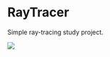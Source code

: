# RayTracer
Simple ray-tracing study project.

![](https://user-images.githubusercontent.com/15870496/112643333-4ff8c580-8e55-11eb-9429-e813d095ea5a.png)
